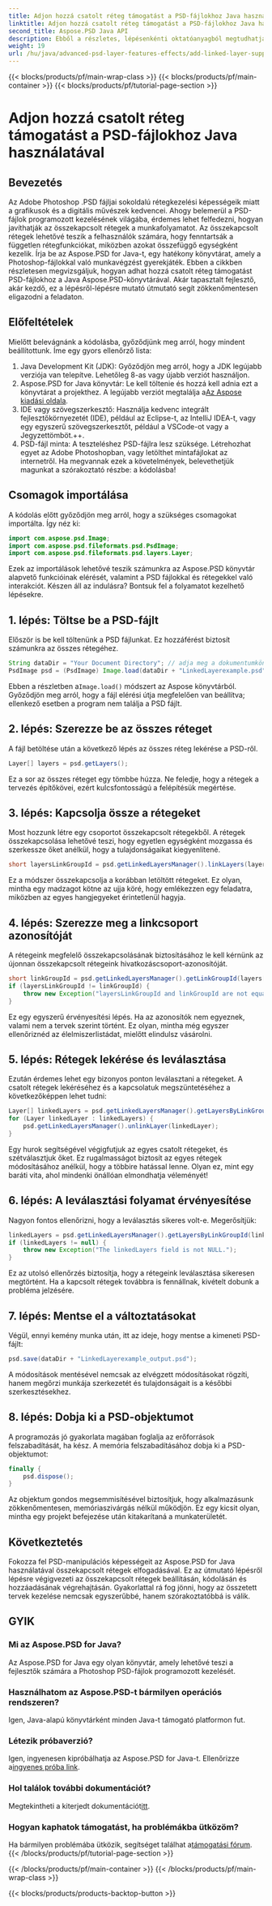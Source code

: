 ```yaml
---
title: Adjon hozzá csatolt réteg támogatást a PSD-fájlokhoz Java használatával
linktitle: Adjon hozzá csatolt réteg támogatást a PSD-fájlokhoz Java használatával
second_title: Aspose.PSD Java API
description: Ebből a részletes, lépésenkénti oktatóanyagból megtudhatja, hogyan adhat hozzá csatolt rétegek támogatását PSD-fájlokhoz az Aspose.PSD for Java használatával. Tökéletes tervezőknek és fejlesztőknek.
weight: 19
url: /hu/java/advanced-psd-layer-features-effects/add-linked-layer-support-psd-files/
---
```


{{< blocks/products/pf/main-wrap-class >}}
{{< blocks/products/pf/main-container >}}
{{< blocks/products/pf/tutorial-page-section >}}

# Adjon hozzá csatolt réteg támogatást a PSD-fájlokhoz Java használatával

## Bevezetés
Az Adobe Photoshop .PSD fájljai sokoldalú rétegkezelési képességeik miatt a grafikusok és a digitális művészek kedvencei. Ahogy belemerül a PSD-fájlok programozott kezelésének világába, érdemes lehet felfedezni, hogyan javíthatják az összekapcsolt rétegek a munkafolyamatot. Az összekapcsolt rétegek lehetővé teszik a felhasználók számára, hogy fenntartsák a független rétegfunkciókat, miközben azokat összefüggő egységként kezelik. Írja be az Aspose.PSD for Java-t, egy hatékony könyvtárat, amely a Photoshop-fájlokkal való munkavégzést gyerekjáték. 
Ebben a cikkben részletesen megvizsgáljuk, hogyan adhat hozzá csatolt réteg támogatást PSD-fájlokhoz a Java Aspose.PSD-könyvtárával. Akár tapasztalt fejlesztő, akár kezdő, ez a lépésről-lépésre mutató útmutató segít zökkenőmentesen eligazodni a feladaton.
## Előfeltételek
Mielőtt belevágnánk a kódolásba, győződjünk meg arról, hogy mindent beállítottunk. Íme egy gyors ellenőrző lista:
1. Java Development Kit (JDK): Győződjön meg arról, hogy a JDK legújabb verziója van telepítve. Lehetőleg 8-as vagy újabb verziót használjon.
2.  Aspose.PSD for Java könyvtár: Le kell töltenie és hozzá kell adnia ezt a könyvtárat a projekthez. A legújabb verziót megtalálja a[Az Aspose kiadási oldala](https://releases.aspose.com/psd/java/).
3. IDE vagy szövegszerkesztő: Használja kedvenc integrált fejlesztőkörnyezetét (IDE), például az Eclipse-t, az IntelliJ IDEA-t, vagy egy egyszerű szövegszerkesztőt, például a VSCode-ot vagy a Jegyzettömböt.++.
4. PSD-fájl minta: A teszteléshez PSD-fájlra lesz szüksége. Létrehozhat egyet az Adobe Photoshopban, vagy letölthet mintafájlokat az internetről.
Ha megvannak ezek a követelmények, belevethetjük magunkat a szórakoztató részbe: a kódolásba!
## Csomagok importálása
A kódolás előtt győződjön meg arról, hogy a szükséges csomagokat importálta. Így néz ki:
```java
import com.aspose.psd.Image;
import com.aspose.psd.fileformats.psd.PsdImage;
import com.aspose.psd.fileformats.psd.layers.Layer;
```
Ezek az importálások lehetővé teszik számunkra az Aspose.PSD könyvtár alapvető funkcióinak elérését, valamint a PSD fájlokkal és rétegekkel való interakciót.
Készen áll az indulásra? Bontsuk fel a folyamatot kezelhető lépésekre.
## 1. lépés: Töltse be a PSD-fájlt
Először is be kell töltenünk a PSD fájlunkat. Ez hozzáférést biztosít számunkra az összes rétegéhez.
```java
String dataDir = "Your Document Directory"; // adja meg a dokumentumkönyvtárat
PsdImage psd = (PsdImage) Image.load(dataDir + "LinkedLayerexample.psd");
```
 Ebben a részletben a`Image.load()` módszert az Aspose könyvtárból. Győződjön meg arról, hogy a fájl elérési útja megfelelően van beállítva; ellenkező esetben a program nem találja a PSD fájlt. 
## 2. lépés: Szerezze be az összes réteget
A fájl betöltése után a következő lépés az összes réteg lekérése a PSD-ről.
```java
Layer[] layers = psd.getLayers();
```
Ez a sor az összes réteget egy tömbbe húzza. Ne feledje, hogy a rétegek a tervezés építőkövei, ezért kulcsfontosságú a felépítésük megértése.
## 3. lépés: Kapcsolja össze a rétegeket
Most hozzunk létre egy csoportot összekapcsolt rétegekből. A rétegek összekapcsolása lehetővé teszi, hogy egyetlen egységként mozgassa és szerkessze őket anélkül, hogy a tulajdonságaikat kiegyenlítené.
```java
short layersLinkGroupId = psd.getLinkedLayersManager().linkLayers(layers);
```
Ez a módszer összekapcsolja a korábban letöltött rétegeket. Ez olyan, mintha egy madzagot kötne az ujja köré, hogy emlékezzen egy feladatra, miközben az egyes hangjegyeket érintetlenül hagyja.
## 4. lépés: Szerezze meg a linkcsoport azonosítóját
A rétegeink megfelelő összekapcsolásának biztosításához le kell kérnünk az újonnan összekapcsolt rétegeink hivatkozáscsoport-azonosítóját.
```java
short linkGroupId = psd.getLinkedLayersManager().getLinkGroupId(layers[0]);
if (layersLinkGroupId != linkGroupId) {
    throw new Exception("layersLinkGroupId and linkGroupId are not equal.");
}
```
Ez egy egyszerű érvényesítési lépés. Ha az azonosítók nem egyeznek, valami nem a tervek szerint történt. Ez olyan, mintha még egyszer ellenőriznéd az élelmiszerlistádat, mielőtt elindulsz vásárolni.
## 5. lépés: Rétegek lekérése és leválasztása
Ezután érdemes lehet egy bizonyos ponton leválasztani a rétegeket. A csatolt rétegek lekéréséhez és a kapcsolatuk megszüntetéséhez a következőképpen lehet tudni:
```java
Layer[] linkedLayers = psd.getLinkedLayersManager().getLayersByLinkGroupId(linkGroupId);
for (Layer linkedLayer : linkedLayers) {
    psd.getLinkedLayersManager().unlinkLayer(linkedLayer);
}
```
Egy hurok segítségével végigfutjuk az egyes csatolt rétegeket, és szétválasztjuk őket. Ez rugalmasságot biztosít az egyes rétegek módosításához anélkül, hogy a többire hatással lenne. Olyan ez, mint egy baráti vita, ahol mindenki önállóan elmondhatja véleményét!
## 6. lépés: A leválasztási folyamat érvényesítése
Nagyon fontos ellenőrizni, hogy a leválasztás sikeres volt-e. Megerősítjük:
```java
linkedLayers = psd.getLinkedLayersManager().getLayersByLinkGroupId(linkGroupId);
if (linkedLayers != null) {
    throw new Exception("The linkedLayers field is not NULL.");
}
```
Ez az utolsó ellenőrzés biztosítja, hogy a rétegeink leválasztása sikeresen megtörtént. Ha a kapcsolt rétegek továbbra is fennállnak, kivételt dobunk a probléma jelzésére.
## 7. lépés: Mentse el a változtatásokat
Végül, ennyi kemény munka után, itt az ideje, hogy mentse a kimeneti PSD-fájlt:
```java
psd.save(dataDir + "LinkedLayerexample_output.psd");
```
A módosítások mentésével nemcsak az elvégzett módosításokat rögzíti, hanem megőrzi munkája szerkezetét és tulajdonságait is a későbbi szerkesztésekhez.
## 8. lépés: Dobja ki a PSD-objektumot
A programozás jó gyakorlata magában foglalja az erőforrások felszabadítását, ha kész. A memória felszabadításához dobja ki a PSD-objektumot:
```java
finally {
    psd.dispose();
}
```
Az objektum gondos megsemmisítésével biztosítjuk, hogy alkalmazásunk zökkenőmentesen, memóriaszivárgás nélkül működjön. Ez egy kicsit olyan, mintha egy projekt befejezése után kitakarítaná a munkaterületét.
## Következtetés
Fokozza fel PSD-manipulációs képességeit az Aspose.PSD for Java használatával összekapcsolt rétegek elfogadásával. Ez az útmutató lépésről lépésre végigvezeti az összekapcsolt rétegek beállításán, kódolásán és hozzáadásának végrehajtásán. Gyakorlattal rá fog jönni, hogy az összetett tervek kezelése nemcsak egyszerűbbé, hanem szórakoztatóbbá is válik.
## GYIK
### Mi az Aspose.PSD for Java?
Az Aspose.PSD for Java egy olyan könyvtár, amely lehetővé teszi a fejlesztők számára a Photoshop PSD-fájlok programozott kezelését.
### Használhatom az Aspose.PSD-t bármilyen operációs rendszeren?
Igen, Java-alapú könyvtárként minden Java-t támogató platformon fut.
### Létezik próbaverzió?
 Igen, ingyenesen kipróbálhatja az Aspose.PSD for Java-t. Ellenőrizze a[ingyenes próba link](https://releases.aspose.com/).
### Hol találok további dokumentációt?
 Megtekintheti a kiterjedt dokumentációt[itt](https://reference.aspose.com/psd/java/).
### Hogyan kaphatok támogatást, ha problémákba ütközöm?
 Ha bármilyen problémába ütközik, segítséget találhat a[támogatási fórum](https://forum.aspose.com/c/psd/34).
{{< /blocks/products/pf/tutorial-page-section >}}

{{< /blocks/products/pf/main-container >}}
{{< /blocks/products/pf/main-wrap-class >}}

{{< blocks/products/products-backtop-button >}}
